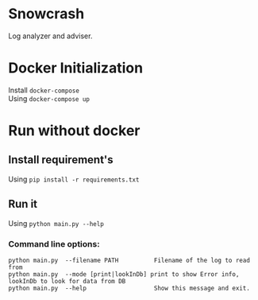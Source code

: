 # Snowcrash
Log analyzer and adviser.

# Docker Initialization
Install `docker-compose`<br>
Using `docker-compose up`

# Run without docker
## Install requirement's
 Using `pip install -r requirements.txt`
## Run it
 Using `python main.py --help` 
### Command line options:
`python main.py  --filename PATH          Filename of the log to read from`<br>
`python main.py  --mode [print|lookInDb] print to show Error info, lookInDb to look for data from DB`<br>
`python main.py  --help                   Show this message and exit.`<br>

